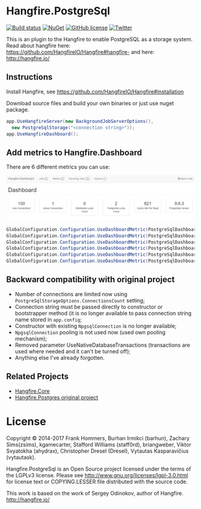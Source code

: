 
Hangfire.PostgreSql
===================
[![Build status](https://ci.appveyor.com/api/projects/status/n05446uxa1f5sjw3?svg=true)](https://ci.appveyor.com/project/ahydrax/hangfire-postgresql)
[![NuGet](https://img.shields.io/nuget/v/Hangfire.PostgreSql.ahydrax.svg)](https://www.nuget.org/packages/Hangfire.PostgreSql.ahydrax/)
[![GitHub license](https://img.shields.io/badge/license-GPL-blue.svg?style=flat)](https://raw.githubusercontent.com/ahydrax/Hangfire.PostgreSql/master/COPYING)
[![Twitter](https://img.shields.io/twitter/url/https/twitter.com/ahydrax.svg?style=social)](https://twitter.com/intent/tweet?text=Wow:&url=%5Bobject%20Object%5D)

This is an plugin to the Hangfire to enable PostgreSQL as a storage system.
Read about hangfire here: https://github.com/HangfireIO/Hangfire#hangfire-
and here: http://hangfire.io/

Instructions
------------
Install Hangfire, see https://github.com/HangfireIO/Hangfire#installation

Download source files and build your own binaries or just use nuget package.

```csharp
app.UseHangfireServer(new BackgroundJobServerOptions(), 
  new PostgreSqlStorage("<connection string>"));
app.UseHangfireDashboard();
```

Add metrics to Hangfire.Dashboard
-----------------
There are 6 different metrics you can use:

![dashboard](content/dashboard.png)

```csharp
GlobalConfiguration.Configuration.UseDashboardMetric(PostgreSqlDashboardMetrics.MaxConnections);
GlobalConfiguration.Configuration.UseDashboardMetric(PostgreSqlDashboardMetrics.ActiveConnections);
GlobalConfiguration.Configuration.UseDashboardMetric(PostgreSqlDashboardMetrics.DistributedLocksCount);
GlobalConfiguration.Configuration.UseDashboardMetric(PostgreSqlDashboardMetrics.PostgreSqlLocksCount);
GlobalConfiguration.Configuration.UseDashboardMetric(PostgreSqlDashboardMetrics.CacheHitsPerRead);
GlobalConfiguration.Configuration.UseDashboardMetric(PostgreSqlDashboardMetrics.PostgreSqlServerVersion);
```

Backward compatibility with original project
-----------------
* Number of connections are limited now using ```PostgreSqlStorageOptions.ConnectionsCount``` setting;
* Connection string must be passed directly to constructor or bootstrapper method (it is no longer available to pass connection string name stored in ```app.config```;
* Constructor with existing ```NpgsqlConnection``` is no longer available;
* ```NpgsqlConnection``` pooling is not used now (used own pooling mechanism);
* Removed parameter UseNativeDatabaseTransactions (transactions are used where needed and it can't be turned off);
* Anything else I've already forgotten.


Related Projects
-----------------

* [Hangfire.Core](https://github.com/HangfireIO/Hangfire)
* [Hangfire.Postgres original project](https://github.com/frankhommers/Hangfire.PostgreSql)

License
========

Copyright © 2014-2017 Frank Hommers, Burhan Irmikci (barhun), Zachary Sims(zsims), kgamecarter, Stafford Williams (staff0rd), briangweber, Viktor Svyatokha (ahydrax), Christopher Dresel (Dresel), Vytautas Kasparavičius (vytautask).

Hangfire.PostgreSql is an Open Source project licensed under the terms of the LGPLv3 license. Please see http://www.gnu.org/licenses/lgpl-3.0.html for license text or COPYING.LESSER file distributed with the source code.

This work is based on the work of Sergey Odinokov, author of Hangfire. <http://hangfire.io/>
